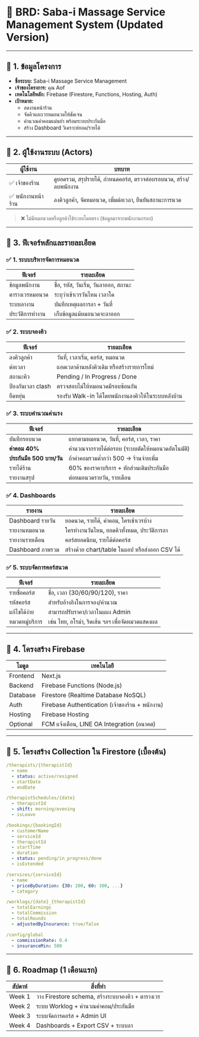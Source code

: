 # 📄 BRD: Saba-i Massage Service Management System (Updated Version)

---

## 🔹 1. ข้อมูลโครงการ

- **ชื่อระบบ:** Saba-i Massage Service Management  
- **เจ้าของโครงการ:** คุณ Aof  
- **เทคโนโลยีหลัก:** Firebase (Firestore, Functions, Hosting, Auth)  
- **เป้าหมาย:**  
  - ลดงานหน้าร้าน  
  - จัดคิวและเวรหมอนวดให้ชัดเจน  
  - คำนวณค่าคอมแม่นยำ พร้อมระบบประกันมือ  
  - สร้าง Dashboard วิเคราะห์ยอด/รายได้  

---

## 🔹 2. ผู้ใช้งานระบบ (Actors)

| ผู้ใช้งาน         | บทบาท                                                            |
| ----------------- | ---------------------------------------------------------------- |
| ✅ เจ้าของร้าน     | ดูยอดรวม, สรุปรายได้, กำหนดคอร์ส, ตรวจสอบรอบนวด, สร้าง/ลบพนักงาน |
| ✅ พนักงานหน้าร้าน | ลงคิวลูกค้า, จัดหมอนวด, เพิ่มต่อเวลา, ยืนยันสถานะการนวด          |

> ❌ ไม่มีหมอนวดหรือลูกค้าใช้ระบบโดยตรง (ข้อมูลมาจากพนักงานกรอก)

---

## 🔹 3. ฟีเจอร์หลักและรายละเอียด

### ✅ 1. ระบบบริหารจัดการหมอนวด

| ฟีเจอร์         | รายละเอียด                            |
| --------------- | ------------------------------------- |
| ข้อมูลพนักงาน   | ชื่อ, รหัส, วันเริ่ม, วันลาออก, สถานะ |
| ตารางเวรหมอนวด  | ระบุว่าเข้าเวรวันไหน เวลาใด           |
| ระบบลางาน       | บันทึกเหตุผลการลา + วันที่            |
| ประวัติการทำงาน | เก็บข้อมูลแม้หมอนวดจะลาออก            |

### ✅ 2. ระบบจองคิว

| ฟีเจอร์           | รายละเอียด                                         |
| ----------------- | -------------------------------------------------- |
| ลงคิวลูกค้า       | วันที่, เวลาเริ่ม, คอร์ส, หมอนวด                   |
| ต่อเวลา           | แอดเวลาด้านหลังคิวเดิม หรือสร้างรายการใหม่         |
| สถานะคิว          | Pending / In Progress / Done                       |
| ป้องกันเวลา clash | ตรวจสอบไม่ให้หมอนวดมีรอบซ้อนกัน                    |
| ยืดหยุ่น          | รองรับ Walk-in ได้โดยพนักงานลงคิวให้ในระบบหลังบ้าน |

### ✅ 3. ระบบคำนวณค่าแรง

| ฟีเจอร์                   | รายละเอียด                                       |
| ------------------------- | ------------------------------------------------ |
| บันทึกรอบนวด              | แยกตามหมอนวด, วันที่, คอร์ส, เวลา, ราคา          |
| **ค่าคอม 40%**            | คำนวณจากรายได้ต่อรอบ (ระบบตัดให้หมอนวดอัตโนมัติ) |
| **ประกันมือ 500 บาท/วัน** | ถ้าค่าคอมรวมต่ำกว่า 500 → ร้านจ่ายเพิ่ม          |
| รายได้ร้าน                | 60% ของราคาบริการ + หักส่วนเติมประกันมือ         |
| รายงานสรุป                | ต่อหมอนวดรายวัน, รายเดือน                        |

### ✅ 4. Dashboards

| รายงาน           | รายละเอียด                                     |
| ---------------- | ---------------------------------------------- |
| Dashboard รายวัน | ยอดนวด, รายได้, ค่าคอม, ใครเข้าเวรบ้าง         |
| รายงานหมอนวด     | ใครทำงานวันไหน, ยอดคิวทั้งหมด, ประวัติการลา    |
| รายงานรายเดือน   | คอร์สยอดนิยม, รายได้ต่อคอร์ส                   |
| Dashboard ภาพรวม | สร้างด้วย chart/table ในแอป หรือส่งออก CSV ได้ |

### ✅ 5. ระบบจัดการคอร์สนวด

| ฟีเจอร์        | รายละเอียด                                       |
| -------------- | ------------------------------------------------ |
| รายชื่อคอร์ส   | ชื่อ, เวลา (30/60/90/120), ราคา                  |
| รหัสคอร์ส      | สำหรับอ้างอิงในการจอง/คำนวณ                      |
| แก้ไขได้ง่าย   | สามารถปรับราคา/เวลาในแผง Admin                   |
| หมวดหมู่บริการ | เช่น ไทย, อโรม่า, ริดเส้น ฯลฯ เพื่อจัดหมวดแสดงผล |

---

## 🔹 4. โครงสร้าง Firebase

| โมดูล    | เทคโนโลยี                                       |
| -------- | ----------------------------------------------- |
| Frontend | Next.js                       |
| Backend  | Firebase Functions (Node.js)                    |
| Database | Firestore (Realtime Database NoSQL)             |
| Auth     | Firebase Authentication (เจ้าของร้าน + พนักงาน) |
| Hosting  | Firebase Hosting                                |
| Optional | FCM แจ้งเตือน, LINE OA Integration (อนาคต)      |

---

## 🔹 5. โครงสร้าง Collection ใน Firestore (เบื้องต้น)

```yaml
/therapists/{therapistId}
  - name
  - status: active/resigned
  - startDate
  - endDate

/therapistSchedules/{date}
  - therapistId
  - shift: morning/evening
  - isLeave

/bookings/{bookingId}
  - customerName
  - serviceId
  - therapistId
  - startTime
  - duration
  - status: pending/in_progress/done
  - isExtended

/services/{serviceId}
  - name
  - priceByDuration: {30: 200, 60: 300, ...}
  - category

/worklogs/{date}_{therapistId}
  - totalEarnings
  - totalCommission
  - totalRounds
  - adjustedByInsurance: true/false

/config/global
  - commissionRate: 0.4
  - insuranceMin: 500
```

---

## 🔹 6. Roadmap (1 เดือนแรก)

| สัปดาห์ | สิ่งที่ทำ                                        |
| ------- | ------------------------------------------------ |
| Week 1  | วาง Firestore schema, สร้างระบบจองคิว + ตารางเวร |
| Week 2  | ระบบ Worklog + คำนวณค่าคอม/ประกันมือ             |
| Week 3  | ระบบจัดการคอร์ส + Admin UI                       |
| Week 4  | Dashboards + Export CSV + ระบบลา                 |